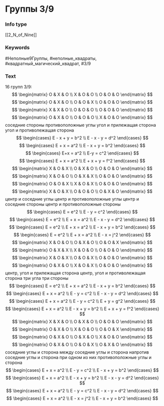 # Группы 3/9
### Info type
[[2_N_of_Nine]]
### Keywords
#Неполные9Группы, #неполные_квадраты, #квадратный_магический_квадрат, #3/9
### Text
16 групп 3/9:
$$
\begin{matrix}
O & X & O \\
X & O & O \\
O & O & O
\end{matrix}
$$
$$
\begin{matrix}
O & X & O \\
O & O & X \\
O & O & O
\end{matrix}
$$
$$
\begin{matrix}
X & X & O \\
O & O & O \\
O & O & O
\end{matrix}
$$
$$
\begin{matrix}
O & X & O \\
O & O & O \\
X & O & O
\end{matrix}
$$
соседние стороны
противоположные углы
угол и прилежащая сторона
угол и противолежащая сторона
$$
\begin{cases}
E - x + y = b^2 \\
E - x - y = d^2
\end{cases}
$$
$$
\begin{cases}
E + x = a^2 \\
E - x + y = b^2
\end{cases}
$$
$$
\begin{cases}
E+x = a^2 \\
E-y = c^2
\end{cases}
$$
$$
\begin{cases}
E + x = a^2 \\
E + x + y = f^2
\end{cases}
$$
$$
\begin{matrix}
X & O & X \\
O & X & O \\
O & O & O
\end{matrix}
$$
$$
\begin{matrix}
X & O & O \\
O & X & X \\
O & O & O
\end{matrix}
$$
$$
\begin{matrix}
O & O & X \\
X & O & X \\
O & O & O
\end{matrix}
$$
$$
\begin{matrix}
X & O & X \\
O & O & O \\
O & X & O
\end{matrix}
$$
центр и
соседние углы
центр и
противоположные углы
центр и
соседние стороны
центр и
противоположные стороны
$$
\begin{cases}
E = e^2 \\
E - y = c^2
\end{cases}
$$
$$
\begin{cases}
E = e^2 \\
E + x = a^2 \\
E - x - y = d^2
\end{cases}
$$
$$
\begin{cases}
E = e^2 \\
E + x = a^2 \\
E - x + y = b^2
\end{cases}
$$
$$
\begin{cases}
E = e^2 \\
E + x = a^2 \\
E - x = j^2
\end{cases}
$$
$$
\begin{matrix}
X & O & O \\
O & X & O \\
O & O & X
\end{matrix}
$$
$$
\begin{matrix}
O & X & X \\
X & O & O \\
O & O & O
\end{matrix}
$$
$$
\begin{matrix}
X & O & X \\
O & O & X \\
O & O & O
\end{matrix}
$$
$$
\begin{matrix}
O & X & O \\
X & O & X \\
O & O & O
\end{matrix}
$$
центр, угол и
прилежащая сторона
центр, угол и
противолежащая сторона
три угла
три стороны
$$
\begin{cases}
E = e^2 \\
E + x = a^2 \\
E - x + y = b^2
\end{cases}
$$
$$
\begin{cases}
E + x = a^2 \\
E - y = c^2 \\
E - x - y = d^2
\end{cases}
$$
$$
\begin{cases}
E + x = a^2 \\
E - y = c^2 \\
E + y = g^2
\end{cases}
$$
$$
\begin{cases}
E + x = a^2 \\
E - x + y = b^2 \\
E + x + y = f^2
\end{cases}
$$
$$
\begin{matrix}
X & X & O \\
O & X & O \\
O & O & O
\end{matrix}
$$
$$
\begin{matrix}
O & X & O \\
X & O & O \\
O & O & X
\end{matrix}
$$
$$
\begin{matrix}
O & X & O \\
O & X & O \\
X & O & O
\end{matrix}
$$
$$
\begin{matrix}
O & X & O \\
O & O & X \\
O & X & O
\end{matrix}
$$
соседние углы и
сторона между
соседние углы и
сторона напротив
соседние углы и
сторона при одном из них
противоположные углы и сторона
$$
\begin{cases}
E + x = a^2 \\
E - y = c^2 \\
E - x + y = b^2
\end{cases}
$$
$$
\begin{cases}
E + x = a^2 \\
E - x + y = b^2 \\
E - x - y = d^2
\end{cases}
$$
$$
\begin{cases}
E + x = a^2 \\
E - y = c^2 \\
E - x - y = d^2
\end{cases}
$$
$$
\begin{cases}
E + x = a^2 \\
E - x = j^2 \\
E - x + y = b^2
\end{cases}
$$